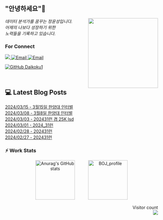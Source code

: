 
<h2> "안녕하세요"👋 </h2>
<img align='right' src="https://user-images.githubusercontent.com/50973778/144942576-b2f10b31-e628-43e4-b7da-3cc2144a5b73.gif" width="230">
<p><em> 데이터 분석가를 꿈꾸는 정윤성입니다.</br> 어제의 나보다 성장하기 위한 </br> 노력들을 기록하고 있습니다.</em></p>

### For Connect
<a href="https://blog.naver.com/jjys9047" target="_blank"><img src="https://img.shields.io/badge/-BLOG-brightgreen?style=flat-square&logo=Bloglovin&logoColor=white">
<a href="https://mail.google.com/mail/?view=cm&amp;fs=1&amp;to=jys9047@gmail.com" target="_blank"><img src="https://img.shields.io/badge/-Gmail-c14438?style=flat-square&logo=Gmail&logoColor=white" alt="Email">
<a href="mailto:jjys9047@naver.com" target="_blank"><img src="https://img.shields.io/badge/-Naver-brightgreen?style=flat-square&logo=Naver&logoColor=white" alt="Email">

[![GitHub Daikoku1](https://img.shields.io/github/followers/Daikoku1?label=follow&style=social)](https://github.com/Daikoku1)

</br>

## 💻 Latest Blog Posts
[2024/03/15 - 3월15일 한양대 인터벌](https://blog.naver.com/jjys9047/223384919409?fromRss=true) <br>
[2024/03/08 - 3월8일 한양대 인터벌](https://blog.naver.com/jjys9047/223377690577?fromRss=true) <br>
[2024/03/03 - 202431런 겸 25K lsd](https://blog.naver.com/jjys9047/223371796783?fromRss=true) <br>
[2024/03/01 - 2024_31런](https://blog.naver.com/jjys9047/223370409249?fromRss=true) <br>
[2024/02/28 - 202431런](https://blog.naver.com/jjys9047/223368335080?fromRss=true) <br>
[2024/02/27 - 202431런](https://blog.naver.com/jjys9047/223367169924?fromRss=true) <br>


### ⚡ Work Stats
<p align = 'center'>
  <img src="https://github-readme-stats.vercel.app/api?username=Daikoku1&show_icons=true&theme=midnight-purple" alt="Anurag's GitHub stats" height="130" hspace="20"/>
  <img src="http://mazassumnida.wtf/api/v2/generate_badge?boj=jys9047" alt="BOJ_profile" height="130" hspace="20"/>
</p>

<p align="right"> 
  Visitor count<br>
  <img src="https://profile-counter.glitch.me/Daikoku1/count.svg" />
</p>
